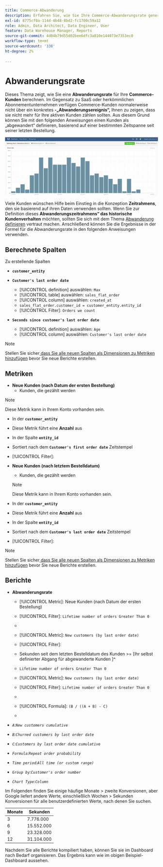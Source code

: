 ```yaml
---
title: Commerce-Abwanderung
description: Erfahren Sie, wie Sie Ihre Commerce-Abwanderungsrate generieren und analysieren.
exl-id: 8775cf0a-114d-4b48-8bd2-fc1700c59a12
role: Admin, Data Architect, Data Engineer, User
feature: Data Warehouse Manager, Reports
source-git-commit: 4d04b79d55d02bee6dfc3a810e144073e7353ec0
workflow-type: tm+mt
source-wordcount: '338'
ht-degree: 2%

---
```


# Abwanderungsrate

Dieses Thema zeigt, wie Sie eine **Abwanderungsrate** für Ihre **Commerce-Kunden** berechnen. Im Gegensatz zu SaaS oder herkömmlichen Abonnementunternehmen verfügen Commerce-Kunden normalerweise nicht über ein konkretes **-„Abwanderungsereignis“,** Ihnen zu zeigen, dass sie nicht mehr für Ihre aktiven Kunden zählen sollten. Aus diesem Grund können Sie mit den folgenden Anweisungen einen Kunden als „abgewandert“ definieren, basierend auf einer bestimmten Zeitspanne seit seiner letzten Bestellung.

![Visualisierung der Abwanderungsrate mit der Kundenbindung im Zeitverlauf](../../assets/Churn_rate_image.png)

Viele Kunden wünschen Hilfe beim Einstieg in die Konzeption **Zeitrahmens**, den sie basierend auf ihren Daten verwenden sollten. Wenn Sie zur Definition dieses **Abwanderungszeitrahmens“ das historische Kundenverhalten** möchten, sollten Sie sich mit dem Thema [Abwanderung definieren](../analysis/define-cust-churn.md) vertraut machen. Anschließend können Sie die Ergebnisse in der Formel für die Abwanderungsrate in den folgenden Anweisungen verwenden.

## Berechnete Spalten

Zu erstellende Spalten

* **`customer_entity`**
* **`Customer's last order date`**
   * [!UICONTROL definition] auswählen: `Max`
   * [!UICONTROL table] auswählen: `sales_flat_order`
   * [!UICONTROL column] auswählen: `created_at`
   * `sales_flat_order.customer_id = customer_entity.entity_id`
   * [!UICONTROL Filter]: `Orders we count`

* **`Seconds since customer's last order date`**
   * [!UICONTROL definition] auswählen: `Age`
   * [!UICONTROL column] auswählen: `Customer's last order date`

>[!NOTE]
>
>Stellen Sie sicher[ dass Sie alle neuen Spalten als Dimensionen zu Metriken hinzufügen](../data-warehouse-mgr/manage-data-dimensions-metrics.md) bevor Sie neue Berichte erstellen.

## Metriken

* **Neue Kunden (nach Datum der ersten Bestellung)**
   * Kunden, die gezählt werden

>[!NOTE]
>
>Diese Metrik kann in Ihrem Konto vorhanden sein.

* In der **`customer_entity`**
* Diese Metrik führt eine **Anzahl** aus
* In der Spalte **`entity_id`**
* Sortiert nach dem **`Customer's first order date`** Zeitstempel
* [!UICONTROL Filter]:

* **Neue Kunden (nach letztem Bestelldatum)**
   * Kunden, die gezählt werden

  >[!NOTE]
  >
  >Diese Metrik kann in Ihrem Konto vorhanden sein.

* In der **`customer_entity`**
* Diese Metrik führt eine **Anzahl** aus
* In der Spalte **`entity_id`**
* Sortiert nach dem **`Customer's last order date`** Zeitstempel
* [!UICONTROL Filter]:

>[!NOTE]
>
>Stellen Sie sicher[ dass Sie alle neuen Spalten als Dimensionen zu Metriken hinzufügen](../data-warehouse-mgr/manage-data-dimensions-metrics.md) bevor Sie neue Berichte erstellen.

## Berichte

* **Abwanderungsrate**
   * [!UICONTROL Metric]: Neue Kunden (nach Datum der ersten Bestellung)
   * [!UICONTROL Filter]: `Lifetime number of orders Greater Than 0`
   * 
     [!UICONTROL Perspective]: `Cumulative`
   * [!UICONTROL Metric]: `New customers (by last order date)`
   * [!UICONTROL Filter]:
   * Sekunden seit dem letzten Bestelldatum des Kunden >= [Ihr selbst definierter Abgang für abgewanderte Kunden ]**`^`**
   * `Lifetime number of orders Greater Than 0`

   * [!UICONTROL Metric]: `New customers (by last order date)`
   * [!UICONTROL Filter]: `Lifetime number of orders Greater Than 0`
   * 
     [!UICONTROL Perspective]: Cumulative
   * [!UICONTROL Formula]: `(B / ((A + B) - C)`
   * 
     [!UICONTROL Format]: Percentage

* *`A`:`New customers cumulative`*
* *`B`:`Churned customers by last order date`*
* *`C`:`Customers by last order date cumulative`*
* *`Formula`:`Repeat order probability`*
* *`Time period`:`All time (or custom range)`*
* *`Group by`:`Customer's order number`*
* *`Chart Type`:`Column`*

Im Folgenden finden Sie einige häufige Monate > zweite Konversionen, aber Google liefert andere Werte, einschließlich Wochen > Sekunden Konversionen für alle benutzerdefinierten Werte, nach denen Sie suchen.

| **Monate** | **Sekunden** |
|---|---|
| 3 | 7.776.000 |
| 6 | 15.552.000 |
| 9 | 23.328.000 |
| 12 | 31.104.000 |

Nachdem Sie alle Berichte kompiliert haben, können Sie sie im Dashboard nach Bedarf organisieren. Das Ergebnis kann wie im obigen Beispiel-Dashboard aussehen.
